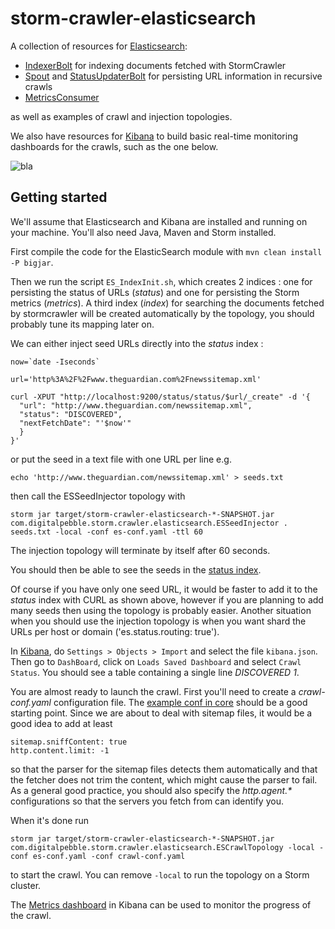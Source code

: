 storm-crawler-elasticsearch
===========================

A collection of resources for [Elasticsearch](https://www.elastic.co/products/elasticsearch):
* [IndexerBolt](https://github.com/DigitalPebble/storm-crawler/blob/master/external/elasticsearch/src/main/java/com/digitalpebble/storm/crawler/elasticsearch/bolt/IndexerBolt.java) for indexing documents fetched with StormCrawler
* [Spout](https://github.com/DigitalPebble/storm-crawler/blob/master/external/elasticsearch/src/main/java/com/digitalpebble/storm/crawler/elasticsearch/persistence/ElasticSearchSpout.java) and [StatusUpdaterBolt](https://github.com/DigitalPebble/storm-crawler/blob/master/external/elasticsearch/src/main/java/com/digitalpebble/storm/crawler/elasticsearch/persistence/StatusUpdaterBolt.java) for persisting URL information in recursive crawls
* [MetricsConsumer](https://github.com/DigitalPebble/storm-crawler/blob/master/external/elasticsearch/src/main/java/com/digitalpebble/storm/crawler/elasticsearch/metrics/MetricsConsumer.java) 

as well as examples of crawl and injection topologies.

We also have resources for [Kibana](https://www.elastic.co/products/kibana) to build basic real-time monitoring dashboards for the crawls, such as the one below.

![bla](https://pbs.twimg.com/media/CR1-waVWEAAh0u4.png)  

Getting started
---------------------

We'll assume that Elasticsearch and Kibana are installed and running on your machine. You'll also need Java, Maven and Storm installed.

First compile the code for the ElasticSearch module with `mvn clean install -P bigjar`.

Then we run the script `ES_IndexInit.sh`, which creates 2 indices : one for persisting the status of URLs (_status_) and one for persisting the Storm metrics (_metrics_). A third index (_index_) for searching the documents fetched by stormcrawler will be created automatically by the topology, you should probably tune its mapping later on.

We can either inject seed URLs directly into the _status_ index \:

```
now=`date -Iseconds`

url='http%3A%2F%2Fwww.theguardian.com%2Fnewssitemap.xml'

curl -XPUT "http://localhost:9200/status/status/$url/_create" -d '{
  "url": "http://www.theguardian.com/newssitemap.xml",
  "status": "DISCOVERED",
  "nextFetchDate": "'$now'"
  }
}'
```

or put the seed in a text file with one URL per line e.g.

`echo 'http://www.theguardian.com/newssitemap.xml' > seeds.txt`

then call the ESSeedInjector topology with 

`storm jar target/storm-crawler-elasticsearch-*-SNAPSHOT.jar com.digitalpebble.storm.crawler.elasticsearch.ESSeedInjector . seeds.txt -local -conf es-conf.yaml -ttl 60`

The injection topology will terminate by itself after 60 seconds. 

You should then be able to see the seeds in the [status index](http://localhost:9200/status/_search?pretty).

Of course if you have only one seed URL, it would be faster to add it to the _status_ index with CURL as shown above, however if you are planning to add many seeds then using the topology is probably easier. Another situation when you should use the injection topology is when you want shard the URLs per host or domain ('es.status.routing: true').

In [Kibana](http://localhost:5601/#/settings/objects), do `Settings > Objects > Import` and select the file `kibana.json`.  Then go to `DashBoard`, click on `Loads Saved Dashboard` and select `Crawl Status`. You should see a table containing a single line _DISCOVERED 1_.

You are almost ready to launch the crawl. First you'll need to create a _crawl-conf.yaml_ configuration file. The [example conf in core](https://github.com/DigitalPebble/storm-crawler/blob/master/core/crawler-conf.yaml) should be a good starting point. Since we are about to deal with sitemap files, it would be a good idea to add at least 

```
sitemap.sniffContent: true
http.content.limit: -1
```

so that the parser for the sitemap files detects them automatically and that the fetcher does not trim the content, which might cause the parser to fail. As a general good practice, you should also specify the _http.agent.*_ configurations so that the servers you fetch from can identify you.

When it's done run 

`storm jar target/storm-crawler-elasticsearch-*-SNAPSHOT.jar com.digitalpebble.storm.crawler.elasticsearch.ESCrawlTopology -local -conf es-conf.yaml -conf crawl-conf.yaml`
  
to start the crawl. You can remove `-local` to run the topology on a Storm cluster.

The [Metrics dashboard](http://localhost:5601/#/dashboard/Crawl-metrics) in Kibana can be used to monitor the progress of the crawl.







